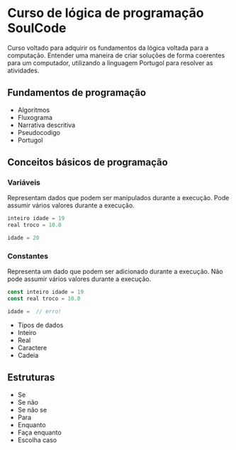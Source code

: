 # Curso de lógica de programação SoulCode

Curso voltado para adquirir os fundamentos da lógica voltada para a computação. Entender uma maneira de criar soluções de forma coerentes para um computador, utilizando a linguagem Portugol para resolver as atividades.

## Fundamentos de programação

* Algoritmos
* Fluxograma
* Narrativa descritiva
* Pseudocodigo
* Portugol

## Conceitos básicos de programação

### Variáveis

Representam dados que podem ser manipulados durante a execução. Pode assumir vários valores durante a execução.

```javascript
inteiro idade = 19
real troco = 10.0

idade = 20
```

### Constantes

Representa um dado que podem ser adicionado durante a execução. Não pode assumir vários valores durante a execução.

```javascript
const inteiro idade = 19
const real troco = 10.0

idade =  // erro!
```

* Tipos de dados
* Inteiro
* Real
* Caractere
* Cadeia

## Estruturas

* Se
* Se não
* Se não se
* Para
* Enquanto
* Faça enquanto
* Escolha caso
